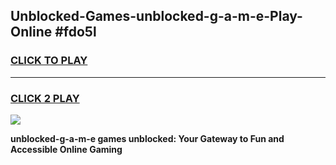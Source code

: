 
## Unblocked-Games-unblocked-g-a-m-e-Play-Online #fdo5l
<h3>
<a href="https://news.freeplayer.one?title=unblocked-g-a-m-e&ref=3">CLICK TO PLAY</a></h3>
<hr>

<h3>
<a href="https://news.freeplayer.one?title=unblocked-g-a-m-e&ref=3">CLICK 2 PLAY</a>
  
</h3>

<a href="https://news.freeplayer.one?title=unblocked-g-a-m-e&ref=3"><img src="https://clearcache.store/games.png"></a>


**unblocked-g-a-m-e games unblocked: Your Gateway to Fun and Accessible Online Gaming**
